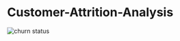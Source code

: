 # Customer-Attrition-Analysis

![churn status](https://github.com/Emilinjoseph/GlobalSuperStoreAnalysis/assets/37008863/e324732d-7a7d-4436-bb15-a4de4a007136)
